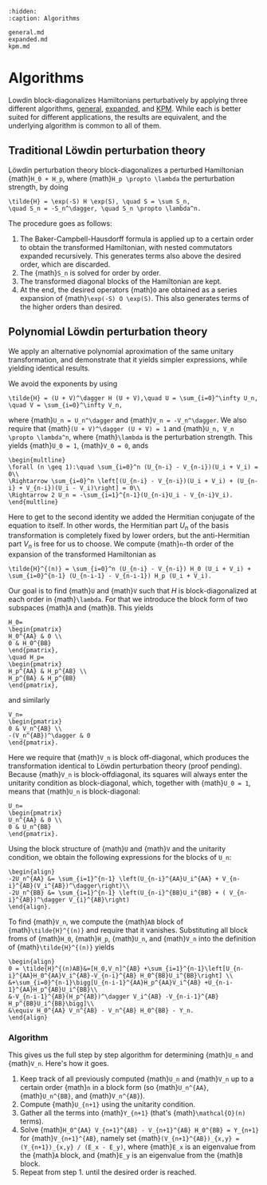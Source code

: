 ```{toctree}
:hidden:
:caption: Algorithms

general.md
expanded.md
kpm.md
```
# Algorithms

Lowdin block-diagonalizes Hamiltonians perturbatively by applying three different
algorithms, [general](general.md), [expanded](expanded.md), and [KPM](kpm.md).
While each is better suited for different applications, the results are equivalent, and
the underlying algorithm is common to all of them.

## Traditional Löwdin perturbation theory
Löwdin perturbation theory block-diagonalizes a perturbed Hamiltonian {math}`H_0 + H_p`,
where {math}`H_p \propto \lambda` the perturbation strength, by doing

```{math}
\tilde{H} = \exp(-S) H \exp(S), \quad S = \sum S_n,
\quad S_n = -S_n^\dagger, \quad S_n \propto \lambda^n.
```

The procedure goes as follows:
1. The Baker-Campbell-Hausdorff formula is applied up to a certain order to obtain the
transformed Hamiltonian, with nested commutators expanded recursively. This generates
terms also above the desired order, which are discarded.
2. The {math}`S_n` is solved for order by order.
3. The transformed diagonal blocks of the Hamiltonian are kept.
4. At the end, the desired operators {math}`O` are obtained as a series expansion of
{math}`\exp(-S) O \exp(S)`. This also generates terms of the higher orders than desired.

## Polynomial Löwdin perturbation theory
We apply an alternative polynomial aproximation of the same unitary transformation, and
demonstrate that it yields simpler expressions, while yielding identical results.

We avoid the exponents by using

```{math}
\tilde{H} = (U + V)^\dagger H (U + V),\quad U = \sum_{i=0}^\infty U_n, \quad V = \sum_{i=0}^\infty V_n,
```

where {math}`U_n = U_n^\dagger` and {math}`V_n = -V_n^\dagger`.
We also require that {math}`(U + V)^\dagger (U + V) = 1` and
{math}`U_n, V_n \propto \lambda^n`, where {math}`\lambda` is the perturbation strength.
This yields {math}`U_0 = 1`, {math}`V_0 = 0`, ands

```{math}
\begin{multline}
\forall (n \geq 1):\quad \sum_{i=0}^n (U_{n-i} - V_{n-i})(U_i + V_i) = 0\\
\Rightarrow \sum_{i=0}^n \left[(U_{n-i} - V_{n-i})(U_i + V_i) + (U_{n-i} + V_{n-i})(U_i - V_i)\right] = 0\\
\Rightarrow 2 U_n = -\sum_{i=1}^{n-1}(U_{n-i}U_i - V_{n-i}V_i).
\end{multline}
```

Here to get to the second identity we added the Hermitian conjugate of the equation to
itself.
In other words, the Hermitian part $U_n$ of the basis transformation is completely fixed
by lower orders, but the anti-Hermitian part $V_n$ is free for us to choose.
We compute {math}`n`-th order of the expansion of the transformed Hamiltonian as

```{math}
\tilde{H}^{(n)} = \sum_{i=0}^n (U_{n-i} - V_{n-i}) H_0 (U_i + V_i) +
\sum_{i=0}^{n-1} (U_{n-i-1} - V_{n-i-1}) H_p (U_i + V_i).
```

Our goal is to find {math}`U` and {math}`V` such that $H$ is block-diagonalized at each
order in {math}`\lambda`. For that we introduce the block form of two subspaces {math}`A`
and {math}`B`.
This yields

```{math}
H_0=
\begin{pmatrix}
H_0^{AA} & 0 \\
0 & H_0^{BB}
\end{pmatrix},
\quad H_p=
\begin{pmatrix}
H_p^{AA} & H_p^{AB} \\
H_p^{BA} & H_p^{BB}
\end{pmatrix},
```
and similarly
```{math}
V_n=
\begin{pmatrix}
0 & V_n^{AB} \\
-(V_n^{AB})^\dagger & 0
\end{pmatrix}.
```

Here we require that {math}`V_n` is block off-diagonal, which produces the transformation
identical to Löwdin perturbation theory (proof pending).
Because {math}`V_n` is block-offdiagonal, its squares will always enter the unitarity
condition as block-diagonal, which, together with {math}`U_0 = 1`, means that {math}`U_n`
is block-diagonal:

```{math}
U_n=
\begin{pmatrix}
U_n^{AA} & 0 \\
0 & U_n^{BB}
\end{pmatrix}.
```

Using the block structure of {math}`U` and {math}`V` and the unitarity condition, we
obtain the following expressions for the blocks of `U_n`:

```{math}
\begin{align}
-2U_n^{AA} &= \sum_{i=1}^{n-1} \left(U_{n-i}^{AA}U_i^{AA} + V_{n-i}^{AB}(V_i^{AB})^\dagger\right)\\
-2U_n^{BB} &= \sum_{i=1}^{n-1} \left(U_{n-i}^{BB}U_i^{BB} + ( V_{n-i}^{AB})^\dagger V_{i}^{AB}\right)
\end{align}.
```

To find {math}`V_n`, we compute the {math}`AB` block of {math}`\tilde{H}^{(n)}` and
require that it vanishes.
Substituting all block froms of {math}`H_0`, {math}`H_p`, {math}`U_n`, and {math}`V_n`
into the definition of {math}`\tilde{H}^{(n)}` yields

```{math}
\begin{align}
0 = \tilde{H}^{(n)AB}&=[H_0,V_n]^{AB} +\sum_{i=1}^{n-1}\left[U_{n-i}^{AA}H_0^{AA}V_i^{AB}-V_{n-i}^{AB} H_0^{BB}U_i^{BB}\right] \\
&+\sum_{i=0}^{n-1}\bigg[U_{n-i-1}^{AA}H_p^{AA}V_i^{AB} +U_{n-i-1}^{AA}H_p^{AB}U_i^{BB}\\
&-V_{n-i-1}^{AB}(H_p^{AB})^\dagger V_i^{AB} -V_{n-i-1}^{AB} H_p^{BB}U_i^{BB}\bigg]\\
&\equiv H_0^{AA} V_n^{AB} - V_n^{AB} H_0^{BB} - Y_n.
\end{align}
```

### Algorithm
This gives us the full step by step algorithm for determining {math}`U_n` and {math}`V_n`.
Here's how it goes.
1. Keep track of all previously computed {math}`U_n` and {math}`V_n` up to a certain order
{math}`n` in a block form (so {math}`U_n^{AA}`, {math}`U_n^{BB}`, and {math}`V_n^{AB}`).
2. Compute {math}`U_{n+1}` using the unitarity condition.
3. Gather all the terms into {math}`Y_{n+1}` (that's {math}`\mathcal{O}(n)` terms).
4. Solve {math}`H_0^{AA} V_{n+1}^{AB} - V_{n+1}^{AB} H_0^{BB} = Y_{n+1}` for
{math}`V_{n+1}^{AB}`, namely set {math}`(V_{n+1}^{AB})_{x,y} = (Y_{n+1})_{x,y} / (E_x - E_y)`,
where {math}`E_x` is an eigenvalue from the {math}`A` block, and {math}`E_y` is an
eigenvalue from the {math}`B` block.
5. Repeat from step 1. until the desired order is reached.
